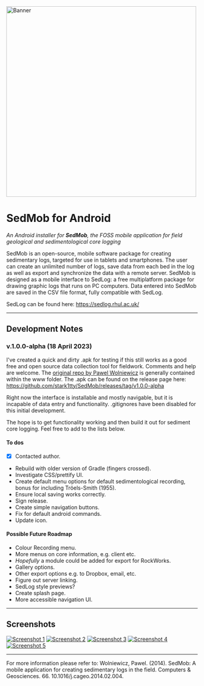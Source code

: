 <img src="https://github.com/stark1tty/SedMob/raw/master/developer/Banner/core.jpg" alt="Banner" width="500"/>

SedMob for Android
======
*An Android installer for **SedMob**, the FOSS mobile application for field geological and sedimentological core logging*

SedMob is an open-source, mobile software package for creating sedimentary logs, targeted for use in tablets and smartphones. The user can create an unlimited number of logs, save data from each bed in the log as well as export and synchronize the data with a remote server. SedMob is designed as a mobile interface to SedLog: a free multiplatform package for drawing graphic logs that runs on PC computers. Data entered into SedMob are saved in the CSV file format, fully compatible with SedLog.

SedLog can be found here: https://sedlog.rhul.ac.uk/

---

## Development Notes

### v.1.0.0-alpha (18 April 2023) 

I've created a quick and dirty .apk for testing if this still works as a good free and open source data collection tool for fieldwork. Comments and help are welcome. The [original repo by Pawel Wolniewicz](https://github.com/pwlw/SedMob) is generally contained within the www folder. The .apk can be found on the release page here: https://github.com/stark1tty/SedMob/releases/tag/v1.0.0-alpha

Right now the interface is installable and mostly navigable, but it is incapable of data entry and functionality. .gitignores have been disabled for this initial development.

The hope is to get functionality working and then build it out for sediment core logging. Feel free to add to the lists below.

#### To dos
- [x] Contacted author.
- Rebuild with older version of Gradle (fingers crossed).
- Investigate CSS/prettify UI.
- Create default menu options for default sedimentological recording, bonus for including Tröels-Smith (1955).
- Ensure local saving works correctly.
- Sign release.
- Create simple navigation buttons.
- Fix for default android commands.
- Update icon.

#### Possible Future Roadmap
- Colour Recording menu.
- More menus on core information, e.g. client etc.
- *Hopefully* a module could be added for export for RockWorks.
- Gallery options.
- Other export options e.g. to Dropbox, email, etc.
- Figure out server linking.
- SedLog style previews?
- Create splash page.
- More accessible navigation UI.

---

## Screenshots

[![Screenshot 1](https://github.com/stark1tty/SedMob/raw/master/developer/Screenshots/2023-03/Screenshot_20230419-105712.png)](https://github.com/stark1tty/SedMob/blob/master/developer/Screenshots/2023-03/Screenshot_20230419-105712.png)
[![Screenshot 2](https://github.com/stark1tty/SedMob/raw/master/developer/Screenshots/2023-03/Screenshot_20230419-105720.png)](https://github.com/stark1tty/SedMob/blob/master/developer/Screenshots/2023-03/Screenshot_20230419-105720.png)
[![Screenshot 3](https://github.com/stark1tty/SedMob/raw/master/developer/Screenshots/2023-03/Screenshot_20230419-105729.png)](https://github.com/stark1tty/SedMob/blob/master/developer/Screenshots/2023-03/Screenshot_20230419-105729.png)
[![Screenshot 4](https://github.com/stark1tty/SedMob/raw/master/developer/Screenshots/2023-03/Screenshot_20230419-105737.png)](https://github.com/stark1tty/SedMob/blob/master/developer/Screenshots/2023-03/Screenshot_20230419-105737.png)
[![Screenshot 5](https://github.com/stark1tty/SedMob/raw/master/developer/Screenshots/2023-03/Screenshot_20230419-105741.png)](https://github.com/stark1tty/SedMob/blob/master/developer/Screenshots/2023-03/Screenshot_20230419-105741.png)

---

For more information please refer to: 
Wolniewicz, Pawel. (2014). SedMob: A mobile application for creating sedimentary logs in the field. Computers & Geosciences. 66. 10.1016/j.cageo.2014.02.004. 
